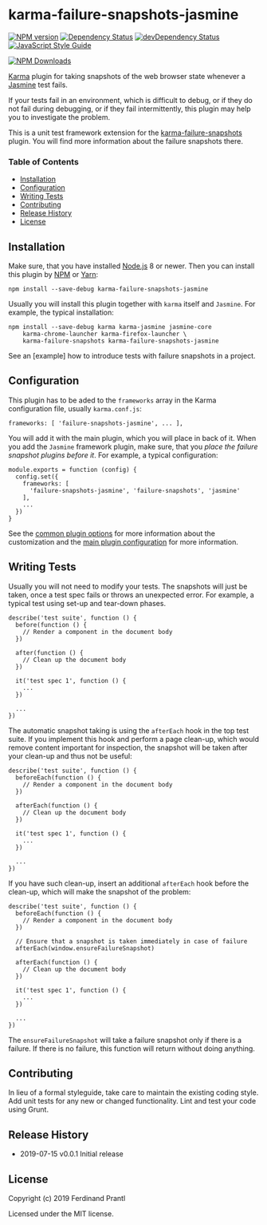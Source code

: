 # karma-failure-snapshots-jasmine

[![NPM version](https://badge.fury.io/js/karma-failure-snapshots-jasmine.png)](http://badge.fury.io/js/karma-failure-snapshots-jasmine)
[![Dependency Status](https://david-dm.org/prantlf/karma-failure-snapshots-jasmine.svg)](https://david-dm.org/prantlf/karma-failure-snapshots-jasmine)
[![devDependency Status](https://david-dm.org/prantlf/karma-failure-snapshots-jasmine/dev-status.svg)](https://david-dm.org/prantlf/karma-failure-snapshots-jasmine#info=devDependencies)
[![JavaScript Style Guide](https://img.shields.io/badge/code_style-standard-brightgreen.svg)](https://standardjs.com)

[![NPM Downloads](https://nodei.co/npm/karma-failure-snapshots-jasmine.png?downloads=true&stars=true)](https://www.npmjs.com/package/karma-failure-snapshots-jasmine)

[Karma] plugin for taking snapshots of the web browser state whenever a [Jasmine] test fails.

If your tests fail in an environment, which is difficult to debug, or if they do not fail during debugging, or if they fail intermittently, this plugin may help you to investigate the problem.

This is a unit test framework extension for the [karma-failure-snapshots] plugin. You will find more information about the failure snapshots there.

### Table of Contents

- [Installation](#installation)
- [Configuration](#configuration)
- [Writing Tests](#writing-tests)
- [Contributing](#contributing)
- [Release History](#release-history)
- [License](#license)

## Installation

Make sure, that you have installed [Node.js] 8 or newer. Then you can install this plugin by [NPM] or [Yarn]:

    npm install --save-debug karma-failure-snapshots-jasmine

Usually you will install this plugin together with `karma` itself and `Jasmine`. For example, the typical installation:

    npm install --save-debug karma karma-jasmine jasmine-core
        karma-chrome-launcher karma-firefox-launcher \
        karma-failure-snapshots karma-failure-snapshots-jasmine

See an [example] how to introduce tests with failure snapshots in a project.

## Configuration

This plugin has to be aded to the `frameworks` array in the Karma configuration file, usually `karma.conf.js`:

    frameworks: [ 'failure-snapshots-jasmine', ... ],

You will add it with the main plugin, which you will place in back of it. When you add the `Jasmine` framework plugin, make sure, that you *place the failure snapshot plugins before it*. For example, a typical configuration:

    module.exports = function (config) {
      config.set({
        frameworks: [
          'failure-snapshots-jasmine', 'failure-snapshots', 'jasmine'
        ],
        ...
      })
    }

See the [common plugin options] for more information about the customization and the [main plugin configuration] for more information. 


## Writing Tests

Usually you will not need to modify your tests. The snapshots will just be taken, once a test spec fails or throws an unexpected error. For example, a typical test using set-up and tear-down phases.

    describe('test suite', function () {
      before(function () {
        // Render a component in the document body
      })

      after(function () {
        // Clean up the document body
      })

      it('test spec 1', function () {
        ...
      })

      ...
    })

The automatic snapshot taking is using the `afterEach` hook in the top test suite. If you implement this hook and perform a page clean-up, which would remove content important for inspection, the snapshot will be taken after your clean-up and thus not be useful:

    describe('test suite', function () {
      beforeEach(function () {
        // Render a component in the document body
      })

      afterEach(function () {
        // Clean up the document body
      })

      it('test spec 1', function () {
        ...
      })

      ...
    })

If you have such clean-up, insert an additional `afterEach` hook before the clean-up, which will make the snapshot of the problem:

    describe('test suite', function () {
      beforeEach(function () {
        // Render a component in the document body
      })

      // Ensure that a snapshot is taken immediately in case of failure
      afterEach(window.ensureFailureSnapshot)

      afterEach(function () {
        // Clean up the document body
      })

      it('test spec 1', function () {
        ...
      })

      ...
    })

The `ensureFailureSnapshot` will take a failure snapshot only if there is a failure. If there is no failure, this function will return without doing anything.

## Contributing

In lieu of a formal styleguide, take care to maintain the existing coding style.  Add unit tests for any new or changed functionality. Lint and test your code using Grunt.

## Release History

* 2019-07-15   v0.0.1   Initial release

## License

Copyright (c) 2019 Ferdinand Prantl

Licensed under the MIT license.

[karma-failure-snapshots]: https://github.com/prantlf/karma-failure-snapshots#readme
[Node.js]: https://nodejs.org/
[NPM]: https://www.npmjs.com/get-npm
[Yarn]: https://yarnpkg.com/lang/en/docs/install/
[Karma]: https://karma-runner.github.io/
[Jasmine]: https://jasmine.github.io/
[common plugin options]: https://github.com/prantlf/karma-failure-snapshots#configuration
[main plugin configuration]: https://github.com/prantlf/karma-failure-snapshots#options
